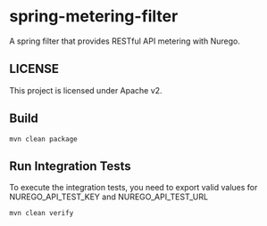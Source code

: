 # spring-metering-filter

A spring filter that provides RESTful API metering with Nurego.

## LICENSE
This project is licensed under Apache v2.

## Build

```unix
mvn clean package
```
## Run Integration Tests

To execute the integration tests, you need to export valid values for NUREGO_API_TEST_KEY and NUREGO_API_TEST_URL
```unix
mvn clean verify
```

